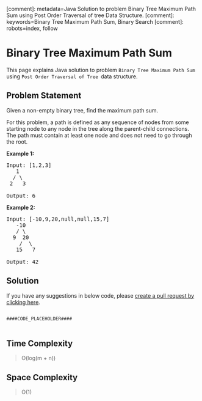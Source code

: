 [comment]: metadata=Java Solution to problem Binary Tree Maximum Path Sum using Post Order Traversal of tree Data Structure.
[comment]: keywords=Binary Tree Maximum Path Sum, Binary Search
[comment]: robots=index, follow


<h1>Binary Tree Maximum Path Sum</h1>
<p>
This page explains Java solution to problem <code class="inline">Binary Tree Maximum Path Sum</code> using <code class="inline">Post Order Traversal of Tree </code>data structure.
</p>


<h2 class="heading">Problem Statement</h2>
<p>
Given a non-empty binary tree, find the maximum path sum.
</p>
<p>
For this problem, a path is defined as any sequence of nodes from some starting node to any node in the tree along the parent-child connections. The path must contain at least one node and does not need to go through the root.
</p>

<b>Example 1:</b>
<pre>
Input: [1,2,3]
   1
  / \
 2   3

Output: 6
</pre>

<b>Example 2:</b>
<pre>
Input: [-10,9,20,null,null,15,7]
   -10
   / \
  9  20
    /  \
   15   7

Output: 42
</pre>


<h2 class="heading">Solution</h2>
If you have any suggestions in below code, please <a href="####LINK_PLACEHOLDER####" target="_blank" rel="noopener noreferrer" class="absolute">create a pull request by clicking here</a>.
<pre>
<code class="language-java">
####CODE_PLACEHOLDER####
</code>
</pre>


<h2 class="heading">Time Complexity</h2>
<blockquote>
<p>O(log(m + n))</p>
</blockquote>


<h2 class="heading">Space Complexity</h2>
<blockquote>
<p>O(1)</p>
</blockquote>
